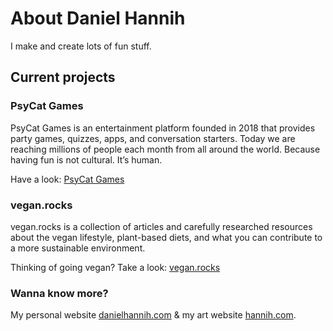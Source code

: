 # About Daniel Hannih
I make and create lots of fun stuff. 

## Current projects

### PsyCat Games
PsyCat Games is an entertainment platform founded in 2018 that provides party games, quizzes, apps, and conversation starters. Today we are reaching millions of people each month from all around the world. Because having fun is not cultural. It’s human.

Have a look: [PsyCat Games](https://psycatgames.com/)

### vegan.rocks
vegan.rocks is a collection of articles and carefully researched resources about the vegan lifestyle, plant-based diets, and what you can contribute to a more sustainable environment.

Thinking of going vegan? Take a look: [vegan.rocks](https://vegan.rocks/)


### Wanna know more?
My personal website [danielhannih.com](https://danielhannih.com/) & my art website [hannih.com](https://hannih.com/).

<!--
**danielhannih/danielhannih** is a ✨ _special_ ✨ repository because its `README.md` (this file) appears on your GitHub profile.

Here are some ideas to get you started:

- 🔭 I’m currently working on ...
- 🌱 I’m currently learning ...
- 👯 I’m looking to collaborate on ...
- 🤔 I’m looking for help with ...
- 💬 Ask me about ...
- 📫 How to reach me: ...
- 😄 Pronouns: ...
- ⚡ Fun fact: ...
-->
